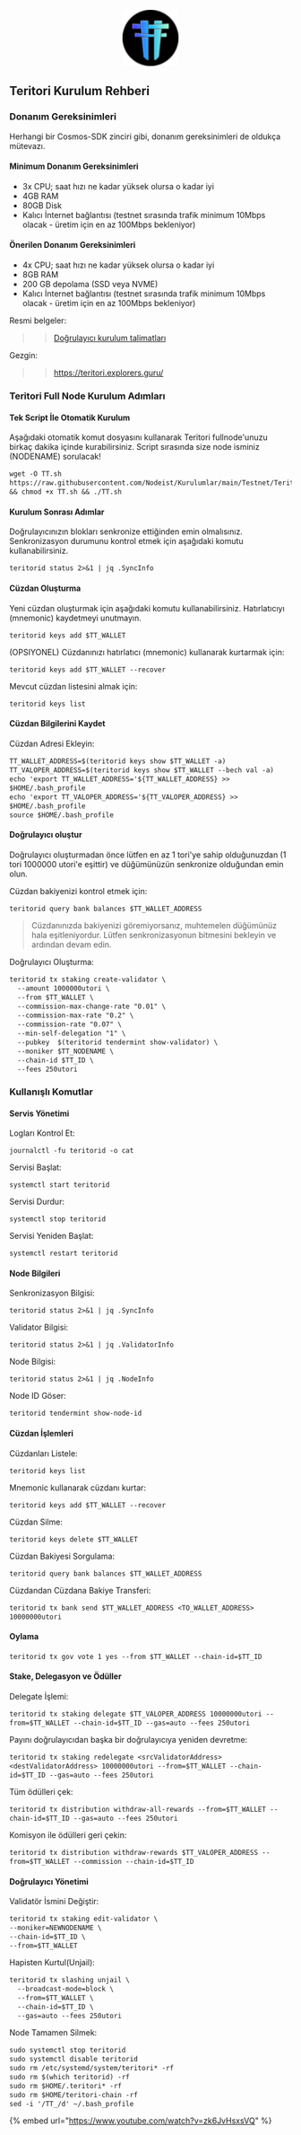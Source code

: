 <p align="center">
  <img height="100" height="auto" src="https://raw.githubusercontent.com/Nodeist/Kurulumlar/main/logos/teritori.png">
</p>

## Teritori Kurulum Rehberi

### Donanım Gereksinimleri

Herhangi bir Cosmos-SDK zinciri gibi, donanım gereksinimleri de oldukça mütevazı.

#### Minimum Donanım Gereksinimleri

* 3x CPU; saat hızı ne kadar yüksek olursa o kadar iyi
* 4GB RAM
* 80GB Disk
* Kalıcı İnternet bağlantısı (testnet sırasında trafik minimum 10Mbps olacak - üretim için en az 100Mbps bekleniyor)

#### Önerilen Donanım Gereksinimleri

* 4x CPU; saat hızı ne kadar yüksek olursa o kadar iyi
* 8GB RAM
* 200 GB depolama (SSD veya NVME)
* Kalıcı İnternet bağlantısı (testnet sırasında trafik minimum 10Mbps olacak - üretim için en az 100Mbps bekleniyor)

Resmi belgeler:

> > [Doğrulayıcı kurulum talimatları](https://github.com/TERITORI/teritori-chain/blob/main/testnet/teritori-testnet-v2/README.md)

Gezgin:

> > https://teritori.explorers.guru/

### Teritori Full Node Kurulum Adımları

#### Tek Script İle Otomatik Kurulum

Aşağıdaki otomatik komut dosyasını kullanarak Teritori fullnode'unuzu birkaç dakika içinde kurabilirsiniz. Script sırasında size node isminiz (NODENAME) sorulacak!

```
wget -O TT.sh https://raw.githubusercontent.com/Nodeist/Kurulumlar/main/Testnet/Teritori/TT && chmod +x TT.sh && ./TT.sh
```

#### Kurulum Sonrası Adımlar

Doğrulayıcınızın blokları senkronize ettiğinden emin olmalısınız. Senkronizasyon durumunu kontrol etmek için aşağıdaki komutu kullanabilirsiniz.

```
teritorid status 2>&1 | jq .SyncInfo
```

#### Cüzdan Oluşturma

Yeni cüzdan oluşturmak için aşağıdaki komutu kullanabilirsiniz. Hatırlatıcıyı (mnemonic) kaydetmeyi unutmayın.

```
teritorid keys add $TT_WALLET
```

(OPSIYONEL) Cüzdanınızı hatırlatıcı (mnemonic) kullanarak kurtarmak için:

```
teritorid keys add $TT_WALLET --recover
```

Mevcut cüzdan listesini almak için:

```
teritorid keys list
```

#### Cüzdan Bilgilerini Kaydet

Cüzdan Adresi Ekleyin:

```
TT_WALLET_ADDRESS=$(teritorid keys show $TT_WALLET -a)
TT_VALOPER_ADDRESS=$(teritorid keys show $TT_WALLET --bech val -a)
echo 'export TT_WALLET_ADDRESS='${TT_WALLET_ADDRESS} >> $HOME/.bash_profile
echo 'export TT_VALOPER_ADDRESS='${TT_VALOPER_ADDRESS} >> $HOME/.bash_profile
source $HOME/.bash_profile
```

#### Doğrulayıcı oluştur

Doğrulayıcı oluşturmadan önce lütfen en az 1 tori'ye sahip olduğunuzdan (1 tori 1000000 utori'e eşittir) ve düğümünüzün senkronize olduğundan emin olun.

Cüzdan bakiyenizi kontrol etmek için:

```
teritorid query bank balances $TT_WALLET_ADDRESS
```

> Cüzdanınızda bakiyenizi göremiyorsanız, muhtemelen düğümünüz hala eşitleniyordur. Lütfen senkronizasyonun bitmesini bekleyin ve ardından devam edin.

Doğrulayıcı Oluşturma:

```
teritorid tx staking create-validator \
  --amount 1000000utori \
  --from $TT_WALLET \
  --commission-max-change-rate "0.01" \
  --commission-max-rate "0.2" \
  --commission-rate "0.07" \
  --min-self-delegation "1" \
  --pubkey  $(teritorid tendermint show-validator) \
  --moniker $TT_NODENAME \
  --chain-id $TT_ID \
  --fees 250utori
```

### Kullanışlı Komutlar

#### Servis Yönetimi

Logları Kontrol Et:

```
journalctl -fu teritorid -o cat
```

Servisi Başlat:

```
systemctl start teritorid
```

Servisi Durdur:

```
systemctl stop teritorid
```

Servisi Yeniden Başlat:

```
systemctl restart teritorid
```

#### Node Bilgileri

Senkronizasyon Bilgisi:

```
teritorid status 2>&1 | jq .SyncInfo
```

Validator Bilgisi:

```
teritorid status 2>&1 | jq .ValidatorInfo
```

Node Bilgisi:

```
teritorid status 2>&1 | jq .NodeInfo
```

Node ID Göser:

```
teritorid tendermint show-node-id
```

#### Cüzdan İşlemleri

Cüzdanları Listele:

```
teritorid keys list
```

Mnemonic kullanarak cüzdanı kurtar:

```
teritorid keys add $TT_WALLET --recover
```

Cüzdan Silme:

```
teritorid keys delete $TT_WALLET
```

Cüzdan Bakiyesi Sorgulama:

```
teritorid query bank balances $TT_WALLET_ADDRESS
```

Cüzdandan Cüzdana Bakiye Transferi:

```
teritorid tx bank send $TT_WALLET_ADDRESS <TO_WALLET_ADDRESS> 10000000utori
```

#### Oylama

```
teritorid tx gov vote 1 yes --from $TT_WALLET --chain-id=$TT_ID
```

#### Stake, Delegasyon ve Ödüller

Delegate İşlemi:

```
teritorid tx staking delegate $TT_VALOPER_ADDRESS 10000000utori --from=$TT_WALLET --chain-id=$TT_ID --gas=auto --fees 250utori
```

Payını doğrulayıcıdan başka bir doğrulayıcıya yeniden devretme:

```
teritorid tx staking redelegate <srcValidatorAddress> <destValidatorAddress> 10000000utori --from=$TT_WALLET --chain-id=$TT_ID --gas=auto --fees 250utori
```

Tüm ödülleri çek:

```
teritorid tx distribution withdraw-all-rewards --from=$TT_WALLET --chain-id=$TT_ID --gas=auto --fees 250utori
```

Komisyon ile ödülleri geri çekin:

```
teritorid tx distribution withdraw-rewards $TT_VALOPER_ADDRESS --from=$TT_WALLET --commission --chain-id=$TT_ID
```

#### Doğrulayıcı Yönetimi

Validatör İsmini Değiştir:

```
teritorid tx staking edit-validator \
--moniker=NEWNODENAME \
--chain-id=$TT_ID \
--from=$TT_WALLET
```

Hapisten Kurtul(Unjail):

```
teritorid tx slashing unjail \
  --broadcast-mode=block \
  --from=$TT_WALLET \
  --chain-id=$TT_ID \
  --gas=auto --fees 250utori
```

Node Tamamen Silmek:

```
sudo systemctl stop teritorid
sudo systemctl disable teritorid
sudo rm /etc/systemd/system/teritori* -rf
sudo rm $(which teritorid) -rf
sudo rm $HOME/.teritori* -rf
sudo rm $HOME/teritori-chain -rf
sed -i '/TT_/d' ~/.bash_profile
```

{% embed url="https://www.youtube.com/watch?v=zk6JvHsxsVQ" %}
